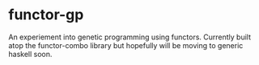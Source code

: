 # functor-gp

An experiement into genetic programming using functors. Currently built atop the functor-combo library but hopefully will be moving to generic haskell soon.
